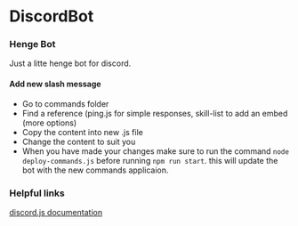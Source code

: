 # DiscordBot

<h3> Henge Bot </h3>
<p> Just a litte henge bot for discord. </p>

<h4>Add new slash message</h4>
<ul>
<li> Go to commands folder</li>
<li> Find a reference (ping.js for simple responses, skill-list to add an embed (more options)</li>
<li> Copy the content into new .js file</li>
<li> Change the content to suit you</li>
  <li>When you have made your changes make sure to run the command <code>node deploy-commands.js</code> before running <code>npm run start</code>. this will update the bot with the new commands applicaion. 
</ul>

<h3>Helpful links</h3>
<p><a href="https://discordjs.guide/#before-you-begin" target="_blank">discord.js documentation</p>
